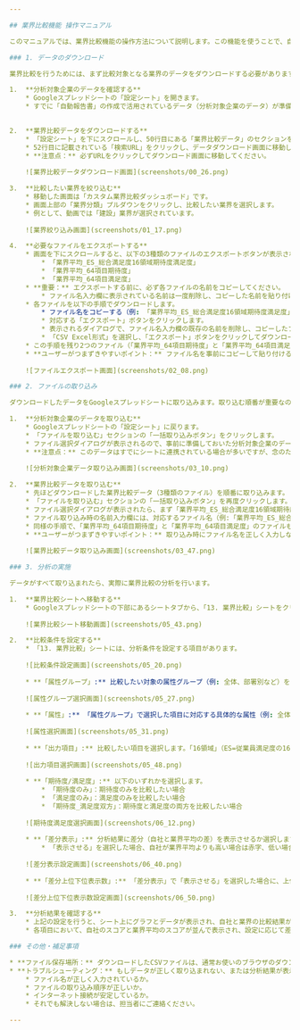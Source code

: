 ```yaml
---

## 業界比較機能 操作マニュアル

このマニュアルでは、業界比較機能の操作方法について説明します。この機能を使うことで、自社のデータと業界平均データを比較し、自社の立ち位置や強み・弱みを客観的に把握することができます。

### 1. データのダウンロード

業界比較を行うためには、まず比較対象となる業界のデータをダウンロードする必要があります。

1.  **分析対象企業のデータを確認する**
    * Googleスプレッドシートの「設定シート」を開きます。
    * すでに「自動報告書」の作成で活用されているデータ（分析対象企業のデータ）が準備されているか確認してください。このデータは今回のマニュアルではダウンロードを割愛しますが、もし準備されていない場合は、別途担当者にご確認ください。
    

2.  **業界比較データをダウンロードする**
    * 「設定シート」を下にスクロールし、50行目にある「業界比較データ」のセクションを探します。
    * 52行目に記載されている「検索URL」をクリックし、データダウンロード画面に移動します。
    * **注意点：** 必ずURLをクリックしてダウンロード画面に移動してください。
    
    ![業界比較データダウンロード画面](screenshots/00_26.png)

3.  **比較したい業界を絞り込む**
    * 移動した画面は「カスタム業界比較ダッシュボード」です。
    * 画面上部の「業界分類」プルダウンをクリックし、比較したい業界を選択します。
    * 例として、動画では「建設」業界が選択されています。
    
    ![業界絞り込み画面](screenshots/01_17.png)

4.  **必要なファイルをエクスポートする**
    * 画面を下にスクロールすると、以下の3種類のファイルのエクスポートボタンが表示されます。
        * 「業界平均_ES_総合満足度16領域期待度満足度」
        * 「業界平均_64項目期待度」
        * 「業界平均_64項目満足度」
    * **重要：** エクスポートする前に、必ず各ファイルの名前をコピーしてください。
        * ファイル名入力欄に表示されている名前は一度削除し、コピーした名前を貼り付けてからエクスポートしてください。
    * 各ファイルを以下の手順でダウンロードします。
        * ファイル名をコピーする（例: 「業界平均_ES_総合満足度16領域期待度満足度」）。
        * 対応する「エクスポート」ボタンをクリックします。
        * 表示されるダイアログで、ファイル名入力欄の既存の名前を削除し、コピーしたファイル名を貼り付けます。
        * 「CSV Excel形式」を選択し、「エクスポート」ボタンをクリックしてダウンロードします。
    * この手順を残り2つのファイル（「業界平均_64項目期待度」と「業界平均_64項目満足度」）でも繰り返してください。
    * **ユーザーがつまずきやすいポイント：** ファイル名を事前にコピーして貼り付ける作業を忘れると、ファイル名が正しく保存されず、後の取り込み作業でエラーが発生する可能性があります。
    
    ![ファイルエクスポート画面](screenshots/02_08.png)

### 2. ファイルの取り込み

ダウンロードしたデータをGoogleスプレッドシートに取り込みます。取り込む順番が重要なので注意してください。

1.  **分析対象企業のデータを取り込む**
    * Googleスプレッドシートの「設定シート」に戻ります。
    * 「ファイルを取り込む」セクションの「一括取り込みボタン」をクリックします。
    * ファイル選択ダイアログが表示されるので、事前に準備しておいた分析対象企業のデータ（自動報告書で使用しているデータ）を選択して取り込みます。
    * **注意点：** このデータはすでにシートに連携されている場合が多いですが、念のため取り込みが完了しているか確認してください。
    
    ![分析対象企業データ取り込み画面](screenshots/03_10.png)

2.  **業界比較データを取り込む**
    * 先ほどダウンロードした業界比較データ（3種類のファイル）を順番に取り込みます。
    * 「ファイルを取り込む」セクションの「一括取り込みボタン」を再度クリックします。
    * ファイル選択ダイアログが表示されたら、まず「業界平均_ES_総合満足度16領域期待度満足度」を選択します。
    * ファイル取り込み時の名前入力欄には、対応するファイル名（例:「業界平均_ES_総合満足度16領域期待度満足度」）を入力し、「OK」をクリックします。
    * 同様の手順で、「業界平均_64項目期待度」と「業界平均_64項目満足度」のファイルもそれぞれ取り込んでください。
    * **ユーザーがつまずきやすいポイント：** 取り込み時にファイル名を正しく入力しないと、データが正しく認識されません。また、取り込み順序を間違えないように注意してください（分析企業データ → 業界比較データの順）。
    
    ![業界比較データ取り込み画面](screenshots/03_47.png)

### 3. 分析の実施

データがすべて取り込まれたら、実際に業界比較の分析を行います。

1.  **業界比較シートへ移動する**
    * Googleスプレッドシートの下部にあるシートタブから、「13. 業界比較」シートをクリックして移動します。
    
    ![業界比較シート移動画面](screenshots/05_43.png)

2.  **比較条件を設定する**
    * 「13. 業界比較」シートには、分析条件を設定する項目があります。
    
    ![比較条件設定画面](screenshots/05_20.png)
    
    * **「属性グループ」:** 比較したい対象の属性グループ（例: 全体、部署別など）をプルダウンから選択します。
    
    ![属性グループ選択画面](screenshots/05_27.png)
    
    * **「属性」:** 「属性グループ」で選択した項目に対応する具体的な属性（例: 全体を選択した場合、そのまま「全体」）を選択します。
    
    ![属性選択画面](screenshots/05_31.png)
    
    * **「出力項目」:** 比較したい項目を選択します。「16領域」（ES=従業員満足度の16の評価項目）または「64項目」（より詳細な64の評価項目）から選択してください。
    
    ![出力項目選択画面](screenshots/05_48.png)
    
    * **「期待度/満足度」:** 以下のいずれかを選択します。
        * 「期待度のみ」：期待度のみを比較したい場合
        * 「満足度のみ」：満足度のみを比較したい場合
        * 「期待度_満足度双方」：期待度と満足度の両方を比較したい場合
    
    ![期待度満足度選択画面](screenshots/06_12.png)
    
    * **「差分表示」:** 分析結果に差分（自社と業界平均の差）を表示させるか選択します。
        * 「表示させる」を選択した場合、自社が業界平均よりも高い場合は赤字、低い場合は青字で表示されます。
    
    ![差分表示設定画面](screenshots/06_40.png)
    
    * **「差分上位下位表示数」:** 「差分表示」で「表示させる」を選択した場合に、上位（または下位）何項目まで表示するかを数で指定します。
    
    ![差分上位下位表示数設定画面](screenshots/06_50.png)

3.  **分析結果を確認する**
    * 上記の設定を行うと、シート上にグラフとデータが表示され、自社と業界の比較結果が確認できます。
    * 各項目において、自社のスコアと業界平均のスコアが並んで表示され、設定に応じて差分が色分けされて表示されます。

### その他・補足事項

* **ファイル保存場所：** ダウンロードしたCSVファイルは、通常お使いのブラウザのダウンロードフォルダに保存されます。ファイルを取り込む際には、保存場所を確認して正しく選択してください。
* **トラブルシューティング：** もしデータが正しく取り込まれない、または分析結果が表示されない場合は、以下の点を確認してください。
    * ファイル名が正しく入力されているか。
    * ファイルの取り込み順序が正しいか。
    * インターネット接続が安定しているか。
    * それでも解決しない場合は、担当者にご連絡ください。

--- 
```

